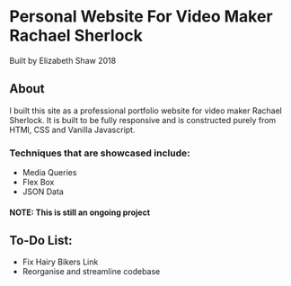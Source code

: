 # Personal Website For Video Maker Rachael Sherlock

Built by Elizabeth Shaw 2018

## About
I built this site as a professional portfolio website for video maker Rachael Sherlock.
It is built to be fully responsive and is constructed purely from HTMl, CSS and Vanilla Javascript.

### Techniques that are showcased include:
- Media Queries
- Flex Box
- JSON Data

#### NOTE: This is still an ongoing project

## To-Do List:

- Fix Hairy Bikers Link
- Reorganise and streamline codebase
